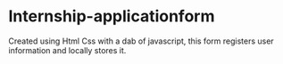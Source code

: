 # Internship-applicationform
Created using Html Css with a dab of javascript, this form registers user information and locally stores it. 
